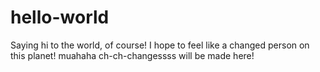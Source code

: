 # hello-world
Saying hi to the world, of course!
I hope to feel like a changed person on this planet! muahaha
ch-ch-changessss will be made here!
